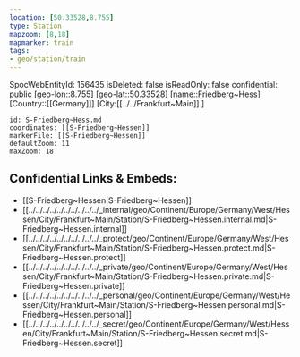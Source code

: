 ```yaml
---
location: [50.33528,8.755]
type: Station 
mapzoom: [8,18] 
mapmarker: train 
tags:
- geo/station/train
---
```

SpocWebEntityId: 156435
isDeleted: false
isReadOnly: false
confidential: public
[geo-lon::8.755]
[geo-lat::50.33528]
[name::Friedberg~Hess]
[Country::[[Germany]]]
[City:[[../../Frankfurt~Main]] ]


```leaflet
id: S-Friedberg~Hess.md
coordinates: [[S-Friedberg~Hessen]]
markerFile: [[S-Friedberg~Hessen]]
defaultZoom: 11 
maxZoom: 18
```


## Confidential Links & Embeds: 
- [[S-Friedberg~Hessen|S-Friedberg~Hessen]] 
- [[../../../../../../../../../../_internal/geo/Continent/Europe/Germany/West/Hessen/City/Frankfurt~Main/Station/S-Friedberg~Hessen.internal.md|S-Friedberg~Hessen.internal]] 
- [[../../../../../../../../../../_protect/geo/Continent/Europe/Germany/West/Hessen/City/Frankfurt~Main/Station/S-Friedberg~Hessen.protect.md|S-Friedberg~Hessen.protect]] 
- [[../../../../../../../../../../_private/geo/Continent/Europe/Germany/West/Hessen/City/Frankfurt~Main/Station/S-Friedberg~Hessen.private.md|S-Friedberg~Hessen.private]] 
- [[../../../../../../../../../../_personal/geo/Continent/Europe/Germany/West/Hessen/City/Frankfurt~Main/Station/S-Friedberg~Hessen.personal.md|S-Friedberg~Hessen.personal]] 
- [[../../../../../../../../../../_secret/geo/Continent/Europe/Germany/West/Hessen/City/Frankfurt~Main/Station/S-Friedberg~Hessen.secret.md|S-Friedberg~Hessen.secret]] 
